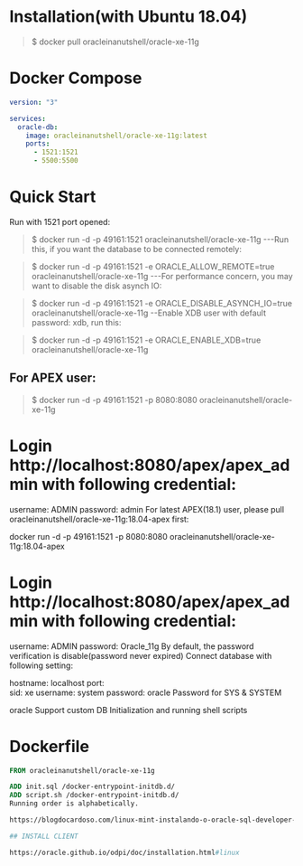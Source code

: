 # Installation(with Ubuntu 18.04)

> $ docker pull oracleinanutshell/oracle-xe-11g

# Docker Compose

```yml
version: "3"

services:
  oracle-db:
    image: oracleinanutshell/oracle-xe-11g:latest
    ports:
      - 1521:1521
      - 5500:5500
```

# Quick Start

Run with 1521 port opened:

> $ docker run -d -p 49161:1521 oracleinanutshell/oracle-xe-11g
> ---Run this, if you want the database to be connected remotely:

> $ docker run -d -p 49161:1521 -e ORACLE_ALLOW_REMOTE=true oracleinanutshell/oracle-xe-11g
> ---For performance concern, you may want to disable the disk asynch IO:

> $ docker run -d -p 49161:1521 -e ORACLE_DISABLE_ASYNCH_IO=true oracleinanutshell/oracle-xe-11g
> --Enable XDB user with default password: xdb, run this:

> $ docker run -d -p 49161:1521 -e ORACLE_ENABLE_XDB=true oracleinanutshell/oracle-xe-11g

## For APEX user:

> $ docker run -d -p 49161:1521 -p 8080:8080 oracleinanutshell/oracle-xe-11g

# Login http://localhost:8080/apex/apex_admin with following credential:

username: ADMIN
password: admin
For latest APEX(18.1) user, please pull oracleinanutshell/oracle-xe-11g:18.04-apex first:

docker run -d -p 49161:1521 -p 8080:8080 oracleinanutshell/oracle-xe-11g:18.04-apex

# Login http://localhost:8080/apex/apex_admin with following credential:

username: ADMIN
password: Oracle_11g
By default, the password verification is disable(password never expired)
Connect database with following setting:

hostname: localhost
port:  
sid: xe
username: system
password: oracle
Password for SYS & SYSTEM

oracle
Support custom DB Initialization and running shell scripts

# Dockerfile

```Dockerfile
FROM oracleinanutshell/oracle-xe-11g

ADD init.sql /docker-entrypoint-initdb.d/
ADD script.sh /docker-entrypoint-initdb.d/
Running order is alphabetically.

https://blogdocardoso.com/linux-mint-instalando-o-oracle-sql-developer-4/

## INSTALL CLIENT

https://oracle.github.io/odpi/doc/installation.html#linux
```
